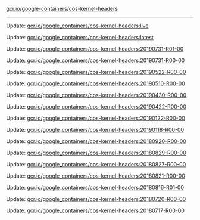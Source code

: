[gcr.io/google-containers/cos-kernel-headers](https://hub.docker.com/r/cruse/cos-kernel-headers/tags/) 

----
Update: [gcr.io/google_containers/cos-kernel-headers:live](https://hub.docker.com/r/cruse/cos-kernel-headers/tags/)

Update: [gcr.io/google_containers/cos-kernel-headers:latest](https://hub.docker.com/r/cruse/cos-kernel-headers/tags/)

Update: [gcr.io/google_containers/cos-kernel-headers:20190731-R01-00](https://hub.docker.com/r/cruse/cos-kernel-headers/tags/)

Update: [gcr.io/google_containers/cos-kernel-headers:20190731-R00-00](https://hub.docker.com/r/cruse/cos-kernel-headers/tags/)

Update: [gcr.io/google_containers/cos-kernel-headers:20190522-R00-00](https://hub.docker.com/r/cruse/cos-kernel-headers/tags/)

Update: [gcr.io/google_containers/cos-kernel-headers:20190510-R00-00](https://hub.docker.com/r/cruse/cos-kernel-headers/tags/)

Update: [gcr.io/google_containers/cos-kernel-headers:20190430-R00-00](https://hub.docker.com/r/cruse/cos-kernel-headers/tags/)

Update: [gcr.io/google_containers/cos-kernel-headers:20190422-R00-00](https://hub.docker.com/r/cruse/cos-kernel-headers/tags/)

Update: [gcr.io/google_containers/cos-kernel-headers:20190122-R00-00](https://hub.docker.com/r/cruse/cos-kernel-headers/tags/)

Update: [gcr.io/google_containers/cos-kernel-headers:20190118-R00-00](https://hub.docker.com/r/cruse/cos-kernel-headers/tags/)

Update: [gcr.io/google_containers/cos-kernel-headers:20180920-R00-00](https://hub.docker.com/r/cruse/cos-kernel-headers/tags/)

Update: [gcr.io/google_containers/cos-kernel-headers:20180829-R00-00](https://hub.docker.com/r/cruse/cos-kernel-headers/tags/)

Update: [gcr.io/google_containers/cos-kernel-headers:20180827-R00-00](https://hub.docker.com/r/cruse/cos-kernel-headers/tags/)

Update: [gcr.io/google_containers/cos-kernel-headers:20180821-R00-00](https://hub.docker.com/r/cruse/cos-kernel-headers/tags/)

Update: [gcr.io/google_containers/cos-kernel-headers:20180816-R01-00](https://hub.docker.com/r/cruse/cos-kernel-headers/tags/)

Update: [gcr.io/google_containers/cos-kernel-headers:20180720-R00-00](https://hub.docker.com/r/cruse/cos-kernel-headers/tags/)

Update: [gcr.io/google_containers/cos-kernel-headers:20180717-R00-00](https://hub.docker.com/r/cruse/cos-kernel-headers/tags/)

